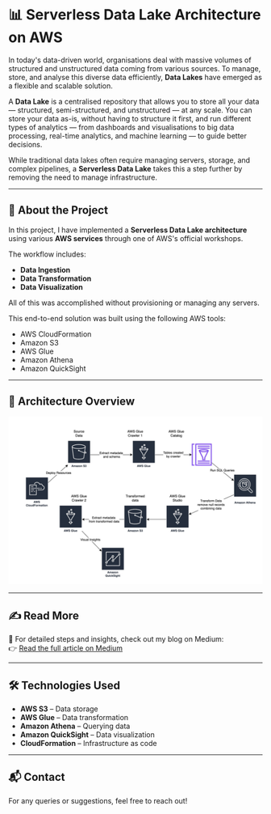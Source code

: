 # 📊 Serverless Data Lake Architecture on AWS

In today's data-driven world, organisations deal with massive volumes of structured and unstructured data coming from various sources. To manage, store, and analyse this diverse data efficiently, **Data Lakes** have emerged as a flexible and scalable solution.

A **Data Lake** is a centralised repository that allows you to store all your data — structured, semi-structured, and unstructured — at any scale. You can store your data as-is, without having to structure it first, and run different types of analytics — from dashboards and visualisations to big data processing, real-time analytics, and machine learning — to guide better decisions.

While traditional data lakes often require managing servers, storage, and complex pipelines, a **Serverless Data Lake** takes this a step further by removing the need to manage infrastructure.

---

## 🚀 About the Project

In this project, I have implemented a **Serverless Data Lake architecture** using various **AWS services** through one of AWS's official workshops.

The workflow includes:

- **Data Ingestion**
- **Data Transformation**
- **Data Visualization**

All of this was accomplished without provisioning or managing any servers.

This end-to-end solution was built using the following AWS tools:

- AWS CloudFormation
- Amazon S3
- AWS Glue
- Amazon Athena
- Amazon QuickSight

---

## 🧱 Architecture Overview

![Architecture Diagram](images/sdl_architecture.jpg)
<!-- Replace with your actual image path or link -->

---

## ✍️ Read More

📖 For detailed steps and insights, check out my blog on Medium:  
👉 [Read the full article on Medium](https://your-medium-post-link.com)
<!-- Replace with your actual Medium URL -->

---

## 🛠 Technologies Used

- **AWS S3** – Data storage  
- **AWS Glue** – Data transformation  
- **Amazon Athena** – Querying data  
- **Amazon QuickSight** – Data visualization  
- **CloudFormation** – Infrastructure as code  

---

## 📬 Contact

For any queries or suggestions, feel free to reach out!

